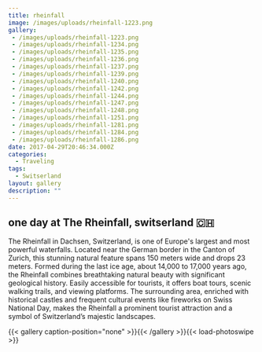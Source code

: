 ```yaml
---
title: rheinfall
image: /images/uploads/rheinfall-1223.png
gallery:
 - /images/uploads/rheinfall-1223.png
 - /images/uploads/rheinfall-1234.png
 - /images/uploads/rheinfall-1235.png
 - /images/uploads/rheinfall-1236.png
 - /images/uploads/rheinfall-1237.png
 - /images/uploads/rheinfall-1239.png
 - /images/uploads/rheinfall-1240.png
 - /images/uploads/rheinfall-1242.png
 - /images/uploads/rheinfall-1244.png
 - /images/uploads/rheinfall-1247.png
 - /images/uploads/rheinfall-1248.png
 - /images/uploads/rheinfall-1251.png
 - /images/uploads/rheinfall-1281.png
 - /images/uploads/rheinfall-1284.png
 - /images/uploads/rheinfall-1286.png
date: 2017-04-29T20:46:34.000Z
categories:
  - Traveling
tags:
  - Switserland
layout: gallery
description: ""
---
```


## one day at The Rheinfall, switserland 🇨🇭

The Rheinfall in Dachsen, Switzerland, is one of Europe's largest and most powerful waterfalls. Located near the German border in the Canton of Zurich, this stunning natural feature spans 150 meters wide and drops 23 meters. Formed during the last ice age, about 14,000 to 17,000 years ago, the Rheinfall combines breathtaking natural beauty with significant geological history. Easily accessible for tourists, it offers boat tours, scenic walking trails, and viewing platforms. The surrounding area, enriched with historical castles and frequent cultural events like fireworks on Swiss National Day, makes the Rheinfall a prominent tourist attraction and a symbol of Switzerland’s majestic landscapes.

{{< gallery caption-position="none" >}}{{< /gallery >}}{{< load-photoswipe >}}